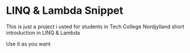 # LINQ & Lambda Snippet
This is just a project i usted for students in Tech College Nordjylland short introduction in LINQ & Lambda

Use it as you want
